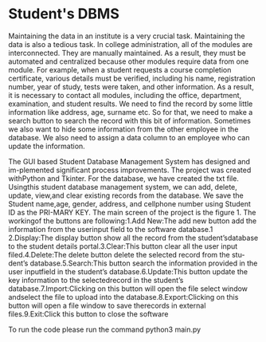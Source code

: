 # Student's DBMS

Maintaining the data in an institute is a very crucial task. Maintaining the data is also a tedious task. In college administration, all of the modules are interconnected. They are manually maintained. As a result, they must be automated and centralized because other modules require data from one module. For example, when a student requests a course completion certificate, various details must be verified, including his name, registration number, year of study, tests were taken, and other information. As a result, it is necessary to contact all modules, including the office, department, examination, and student results. We need to find the record by some little information like address, age, surname etc. So for that, we need to make a search button to search the record with this bit of information. Sometimes we also want to hide some information from the other employee in the database. We also need to assign a data column to an employee who can update the information.

The GUI based Student Database Management System has designed and im-plemented significant process improvements.  The project was created withPython and Tkinter.  For the database, we have created the txt file.  Usingthis student database management system, we can add, delete, update, view,and clear existing records from the database.  We save the Student name,age, gender, address, and cellphone number using Student ID as the PRI-MARY KEY. The main screen of the project is the figure 1.  The workingof the buttons are following:1.Add New:The add new button add the information from the userinput field to the software database.1
2.Display:The display button show all the record from the student’sdatabase to the student details portal.3.Clear:This button clear all the user input filed.4.Delete:The  delete  button  delete  the  selected  record  from  the  stu-dent’s database.5.Search:This button search the information provided in the user inputfield in the student’s database.6.Update:This  button  update  the  key  information  to  the  selectedrecord in the student’s database.7.Import:Clicking on this button will open the file select window andselect the file to upload into the database.8.Export:Clicking on this button will open a file window to save therecords in external files.9.Exit:Click this button to close the software

To run the code please run the command python3 main.py
